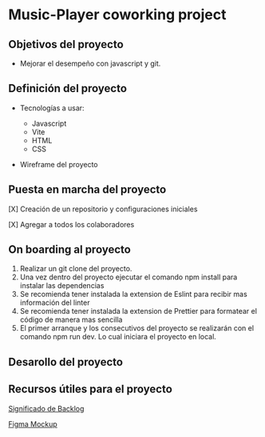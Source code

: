 # Music-Player coworking project

## Objetivos del proyecto

  - Mejorar el desempeño con javascript y git.

## Definición del proyecto

  - Tecnologías a usar: 
     - Javascript
     - Vite
     - HTML
     - CSS

  - Wireframe del proyecto


## Puesta en marcha del proyecto

  [X] Creación de un repositorio y configuraciones iniciales

  [X] Agregar a todos los colaboradores

## On boarding al proyecto
1. Realizar un git clone del proyecto.
2. Una vez dentro del proyecto ejecutar el comando npm install para instalar las dependencias
3. Se recomienda tener instalada la extension de Eslint para recibir mas información del linter
4. Se recomienda tener instalada la extension de Prettier para formatear el código de manera mas sencilla
5. El primer arranque y los consecutivos del proyecto se realizarán con el comando npm run dev. Lo cual iniciara el proyecto en local.

## Desarollo del proyecto

## Recursos útiles para el proyecto
[Significado de Backlog](https://muyagile.com/que-es-el-backlog/)

[Figma Mockup](https://www.figma.com/file/CIh84D8BZjFNn7xUulTW06/Music-Player-(Community)?node-id=0%3A1)